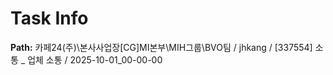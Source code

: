 # Task Info

**Path:** 카페24(주)\본사사업장\[CG]MI본부\MIH그룹\BVO팀 / jhkang / [337554] 소통 _ 업체 소통 / 2025-10-01_00-00-00

